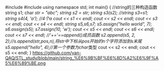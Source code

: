 #include<iostream>
#include<string>
using namespace std;
int main() {
	//string的三种构造函数
	string s1;
	char *str = "abc";
	string s2 = str;
	string s3(s2);        //string s3=s1;
	string s4(4, 'a');    //4个a
	cout << s1 << endl;
	cout << s2 << endl;
	cout << s3 << endl;
	cout << s4 << endl;
	string s5,s6,s7;
	s5.assign("hello world", 7);
	s6.assign(s5);
	s7.assign(10, 'w');
	cout << s5 << endl;
	cout << s6 << endl;
	cout << s7 << endl;
	//'+='==append()成员函数
	s2.append(s5, 2, 2);//s.append(str,pos,n),将str中下标从pos开始的n个字符添加到s末尾
	s5.append("hello", 4);//第一个参数为char*类型
	cout << s2 << endl;
	cout << s5 << endl;
}
https://github.com/yan-QAQ/STL_study/blob/main/string_%E6%9B%BF%E6%8D%A2%E6%9F%A5%E6%89%BE.png
